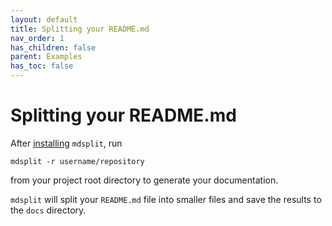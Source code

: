 ```yaml
---
layout: default
title: Splitting your README.md
nav_order: 1
has_children: false
parent: Examples
has_toc: false
---
```

# Splitting your README.md

After [installing](../installing/index.md) `mdsplit`, run

```
mdsplit -r username/repository
```

from your project root directory to generate your documentation.

`mdsplit` will split your `README.md` file into smaller files and save the results to the `docs` directory.



<!-- Generated with mdsplit: https://github.com/alandefreitas/mdsplit -->
